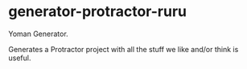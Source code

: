 # generator-protractor-ruru

Yoman Generator.

Generates a Protractor project with all the stuff we like and/or think is useful.
